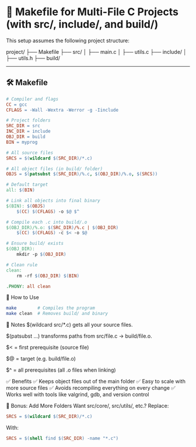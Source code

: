 # 🧱 Makefile for Multi-File C Projects (with src/, include/, and build/)

This setup assumes the following project structure:

project/
├── Makefile
├── src/
│ ├── main.c
│ ├── utils.c
├── include/
│ ├── utils.h
├── build/

---

## 🛠️ Makefile

```makefile
# Compiler and flags
CC = gcc
CFLAGS = -Wall -Wextra -Werror -g -Iinclude

# Project folders
SRC_DIR = src
INC_DIR = include
OBJ_DIR = build
BIN = myprog

# All source files
SRCS = $(wildcard $(SRC_DIR)/*.c)

# All object files (in build/ folder)
OBJS = $(patsubst $(SRC_DIR)/%.c, $(OBJ_DIR)/%.o, $(SRCS))

# Default target
all: $(BIN)

# Link all objects into final binary
$(BIN): $(OBJS)
	$(CC) $(CFLAGS) -o $@ $^

# Compile each .c into build/.o
$(OBJ_DIR)/%.o: $(SRC_DIR)/%.c | $(OBJ_DIR)
	$(CC) $(CFLAGS) -c $< -o $@

# Ensure build/ exists
$(OBJ_DIR):
	mkdir -p $(OBJ_DIR)

# Clean rule
clean:
	rm -rf $(OBJ_DIR) $(BIN)

.PHONY: all clean
```

🧪 How to Use
```bash
make        # Compiles the program
make clean  # Removes build/ and binary
```

🧠 Notes
$(wildcard src/*.c) gets all your source files.

$(patsubst ...) transforms paths from src/file.c → build/file.o.

$< = first prerequisite (source file)

$@ = target (e.g. build/file.o)

$^ = all prerequisites (all .o files when linking)

✅ Benefits
✅ Keeps object files out of the main folder
✅ Easy to scale with more source files
✅ Avoids recompiling everything on every change
✅ Works well with tools like valgrind, gdb, and version control

🧩 Bonus: Add More Folders
Want src/core/, src/utils/, etc.? Replace:

```makefile
SRCS = $(wildcard $(SRC_DIR)/*.c)
```

With:
```makefile
SRCS = $(shell find $(SRC_DIR) -name "*.c")
```